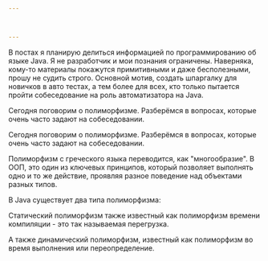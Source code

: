 ```yaml
---



---
```


В постах я планирую делиться информацией по программированию об языке Java. Я не разработчик и мои познания ограничены. Наверняка, кому-то материалы покажутся примитивными и даже бесполезными, прошу не судить строго. Основной мотив, создать шпаргалку для новичков в авто тестах, а тем более для всех, кто только пытается пройти собеседование на роль автоматизатора на Java.

Сегодня поговорим о полиморфизме. Разберёмся в вопросах, которые очень часто задают на собеседовании.

Сегодня поговорим о полиморфизме. Разберёмся в вопросах, которые очень часто задают на собеседовании.

Полиморфизм с греческого языка переводится, как "многообразие". В ООП, это один из ключевых принципов, который позволяет выполнять одно и то же действие, проявляя разное поведение над объектами разных типов.

В Java существует два типа полиморфизма:

Статический полиморфизм также известный как полиморфизм времени компиляции - это так называемая перегрузка.

А также динамический полиморфизм, известный как полиморфизм во время выполнения или переопределение.